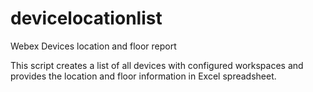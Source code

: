 # devicelocationlist
Webex Devices location and floor report

This script creates a list of all devices with configured workspaces and provides the location and floor information in Excel spreadsheet.
